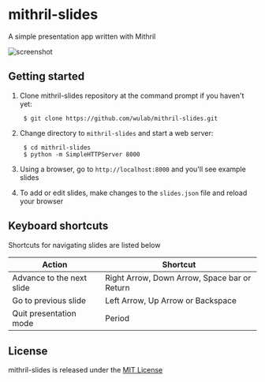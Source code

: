 # mithril-slides
A simple presentation app written with Mithril

![screenshot](https://cloud.githubusercontent.com/assets/592709/9562382/70a59a70-4e95-11e5-8291-5f58d61f40d8.png)

## Getting started
1. Clone mithril-slides repository at the command prompt if you haven't yet:

        $ git clone https://github.com/wulab/mithril-slides.git

2. Change directory to `mithril-slides` and start a web server:

        $ cd mithril-slides
        $ python -m SimpleHTTPServer 8000

3. Using a browser, go to `http://localhost:8000` and you'll see example slides

4. To add or edit slides, make changes to the `slides.json` file and reload your browser

## Keyboard shortcuts
Shortcuts for navigating slides are listed below

Action | Shortcut
------ | --------
Advance to the next slide | Right Arrow, Down Arrow, Space bar or Return
Go to previous slide | Left Arrow, Up Arrow or Backspace
Quit presentation mode | Period

## License
mithril-slides is released under the [MIT License](http://www.opensource.org/licenses/MIT)
